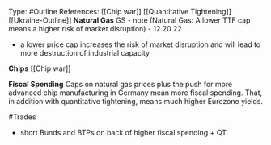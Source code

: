 Type: #Outline 
References: [[Chip war]]
[[Quantitative Tightening]]
[[Ukraine-Outline]]
**Natural Gas**
GS - note (Natural Gas: A lower TTF cap means a higher risk of market disruption) - 12.20.22
- a lower price cap increases the risk of market disruption and will lead to more destruction of industrial capacity

**Chips**
[[Chip war]]

**Fiscal Spending**
Caps on natural gas prices plus the push for more advanced chip manufacturing in Germany mean more fiscal spending. That, in addition with quantitative tightening, means much higher Eurozone yields.



#Trades 
- short Bunds and BTPs on back of higher fiscal spending + QT